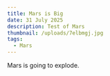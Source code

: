 ```yaml
---
title: Mars is Big
date: 31 July 2025
description: Test of Mars
thumbnail: /uploads/7elbmgj.jpg
tags:
  - Mars
---
```

Mars is going to explode.
